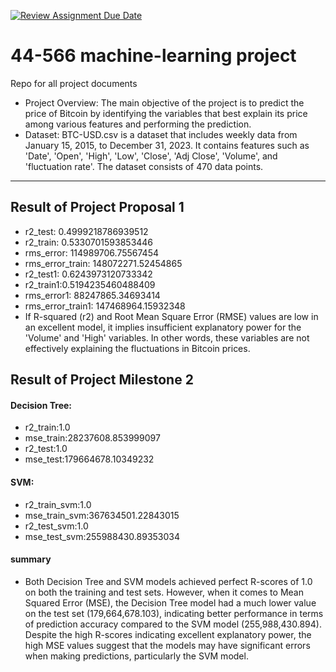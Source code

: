 [![Review Assignment Due Date](https://classroom.github.com/assets/deadline-readme-button-24ddc0f5d75046c5622901739e7c5dd533143b0c8e959d652212380cedb1ea36.svg)](https://classroom.github.com/a/7lKBcjfN)
# 44-566 machine-learning project
Repo for all project documents
* Project Overview: The main objective of the project is to predict the price of Bitcoin by identifying the variables that best explain its price among various features and performing the prediction.
* Dataset: BTC-USD.csv is a dataset that includes weekly data from January 15, 2015, to December 31, 2023. It contains features such as 'Date', 'Open', 'High', 'Low', 'Close', 'Adj Close', 'Volume', and 'fluctuation rate'. The dataset consists of 470 data points.
---------
## Result of Project Proposal 1
* r2_test: 0.4999218786939512
* r2_train: 0.5330701593853446
* rms_error: 114989706.75567454
* rms_error_train: 148072271.52454865
* r2_test1: 0.6243973120733342
* r2_train1:0.5194235460488409
* rms_error1: 88247865.34693414
* rms_error_train1: 147468964.15932348
* If R-squared (r2) and Root Mean Square Error (RMSE) values are low in an excellent model, it implies insufficient explanatory power for the 'Volume' and 'High' variables. In other words, these variables are not effectively explaining the fluctuations in Bitcoin prices.
## Result of Project Milestone 2
#### Decision Tree:
* r2_train:1.0
* mse_train:28237608.853999097
* r2_test:1.0
* mse_test:179664678.10349232
#### SVM:
* r2_train_svm:1.0
* mse_train_svm:367634501.22843015
* r2_test_svm:1.0
* mse_test_svm:255988430.89353034
#### summary
* Both Decision Tree and SVM models achieved perfect R-scores of 1.0 on both the training and test sets. However, when it comes to Mean Squared Error (MSE), the Decision Tree model had a much lower value on the test set (179,664,678.103), indicating better performance in terms of prediction accuracy compared to the SVM model (255,988,430.894). Despite the high R-scores indicating excellent explanatory power, the high MSE values suggest that the models may have significant errors when making predictions, particularly the SVM model.

